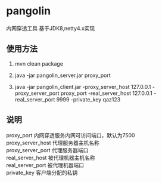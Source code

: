 # pangolin
内网穿透工具
基于JDK8,netty4.x实现

## 使用方法

1) mvn clean package  

2) java -jar pangolin_server.jar proxy_port  

3) java -jar pangolin_client.jar -proxy_server_host 127.0.0.1 -proxy_server_port proxy_port -real_server_host 127.0.0.1 -real_server_port 9999 -private_key qaz123

## 说明  
proxy_port 内网穿透服务内网可访问端口，默认为7500  
proxy_server_host 代理服务器主机名称  
proxy_server_port 代理服务器端口  
real_server_host 被代理机器主机名称  
real_server_port 被代理机器端口  
private_key 客户端分配的私钥  
